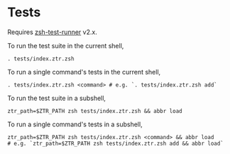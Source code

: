 # Tests

Requires [zsh-test-runner](https://github.com/olets/zsh-test-runner) v2.x.

To run the test suite in the current shell,

```shell
. tests/index.ztr.zsh
```

To run a single command's tests in the current shell,

```shell
. tests/index.ztr.zsh <command> # e.g. `. tests/index.ztr.zsh add`
```

To run the test suite in a subshell,

```shell
ztr_path=$ZTR_PATH zsh tests/index.ztr.zsh && abbr load
```

To run a single command's tests in a subshell,

```shell
ztr_path=$ZTR_PATH zsh tests/index.ztr.zsh <command> && abbr load
# e.g. `ztr_path=$ZTR_PATH zsh tests/index.ztr.zsh add && abbr load`
```
